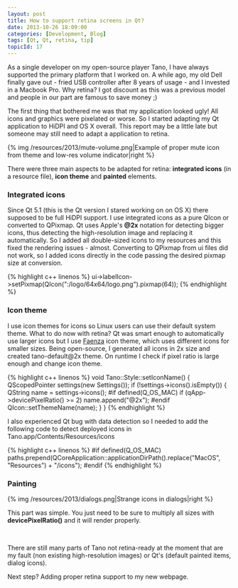 ```yaml
---
layout: post
title: How to support retina screens in Qt?
date: 2013-10-26 18:09:00
categories: [Development, Blog]
tags: [Qt, Qt, retina, tip]
topicId: 17
---
```


As a single developer on my open-source player Tano, I have always supported the primary platform that I worked on. A while ago, my old Dell finally gave out - fried USB controller after 8 years of usage - and I invested in a Macbook Pro. Why retina? I got discount as this was a previous model and people in our part are famous to save money ;)

The first thing that bothered me was that my application looked ugly! All icons and graphics were pixelated or worse. So I started adapting my Qt application to HiDPI and OS X overall. This report may be a little late but someone may still need to adapt a application to retina.

<!--more-->
{% img /resources/2013/mute-volume.png|Example of proper mute icon from theme and low-res volume indicator|right %}

There were three main aspects to be adapted for retina: <strong>integrated icons</strong> (in a resource file), <strong>icon theme</strong> and <strong>painted</strong> elements.


<h3>Integrated icons</h3>
Since Qt 5.1 (this is the Qt version I stared working on on OS X) there supposed to be full HiDPI support. I use integrated icons as a pure QIcon or converted to QPixmap. Qt uses Apple's <strong>@2x</strong> notation for detecting bigger icons, thus detecting the high-resolution image and replacing it automatically. So I added all double-sized icons to my resources and this fixed the rendering issues - almost. Converting to QPixmap from ui files did not work, so I added icons directly in the code passing the desired pixmap size at conversion.

{% highlight c++ linenos %}
ui->labelIcon->setPixmap(QIcon(":/logo/64x64/logo.png").pixmap(64));
{% endhighlight %}

<h3>Icon theme</h3>
I use icon themes for icons so Linux users can use their default system theme. What to do now with retina? Qt was smart enough to automatically use larger icons but I use <a title="Faenza" href="https://www.google.si/url?sa=t&amp;rct=j&amp;q=&amp;esrc=s&amp;source=web&amp;cd=10&amp;cad=rja&amp;ved=0CEIQFjAJ&amp;url=http%3A%2F%2Ftiheum.deviantart.com%2Fart%2FFaenza-Icons-173323228&amp;ei=2-prUte_Hojoswatr4CwDQ&amp;usg=AFQjCNGBzaAiRZjl90E9kVF69u7fa9viSw&amp;sig2=j_VA7gGx3xcjNPhR0rdvNw&amp;bvm=bv.55123115,d.Yms" target="_blank">Faenza</a> icon theme, which uses different icons for smaller sizes. Being open-source, I generated all icons in 2x size and created tano-default@2x theme. On runtime I check if pixel ratio is large enough and change icon theme.

{% highlight c++ linenos %}
void Tano::Style::setIconName()
{
    QScopedPointer<Settings> settings(new Settings());
    if (!settings->icons().isEmpty()) {
        QString name = settings->icons();
#if defined(Q_OS_MAC)
        if (qApp->devicePixelRatio() >= 2)
            name.append("@2x");
#endif
        QIcon::setThemeName(name);
    }
}
{% endhighlight %}

I also experienced Qt bug with data detection so I needed to add the following code to detect deployed icons in Tano.app/Contents/Resources/icons

{% highlight c++ linenos %}
#if defined(Q_OS_MAC)
    paths.prepend(QCoreApplication::applicationDirPath().replace("MacOS", "Resources") + "/icons");
#endif
{% endhighlight %}

<h3>Painting</h3>
{% img /resources/2013/dialogs.png|Strange icons in dialogs|right %}

This part was simple. You just need to be sure to multiply all sizes with <strong>devicePixelRatio()</strong> and it will render properly.

&nbsp;

There are still many parts of Tano not retina-ready at the moment that are my fault (non existing high-resolution images) or Qt's (default painted items, dialog icons).

Next step? Adding proper retina support to my new webpage.
